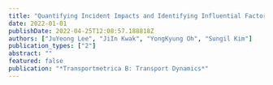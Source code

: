 ```yaml
---
title: "Quantifying Incident Impacts and Identifying Influential Factors on Urban Traffic Networks"
date: 2022-01-01
publishDate: 2022-04-25T12:08:57.188818Z
authors: ["JuYeong Lee", "JiIn Kwak", "YongKyung Oh", "Sungil Kim"]
publication_types: ["2"]
abstract: ""
featured: false
publication: "*Transportmetrica B: Transport Dynamics*"
---
```


